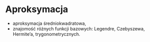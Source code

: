 # Aproksymacja
* aproksymacja średniokwadratowa,
* znajomość różnych funkcji bazowych: Legendre, Czebyszewa, Hermite’a, trygonometrycznych.﻿
